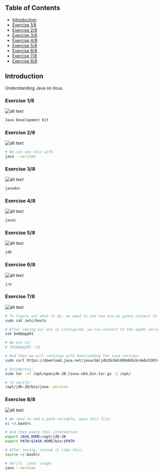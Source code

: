 ## Table of Contents

- [Introduction](#introduction)
- [Exercise 1/8](#exercise-18)
- [Exercise 2/8](#exercise-28)
- [Exercise 3/8](#exercise-38)
- [Exercise 4/8](#exercise-48)
- [Exercise 5/8](#exercise-58)
- [Exercise 6/8](#exercise-68)
- [Exercise 7/8](#exercise-78)
- [Exercise 8/8](#exercise-88)



##  Introduction

Understanding Java on linux.

### Exercise 1/8
![alt text](image.png)
```bash
Java Development Kit
```
### Exercise 2/8
![alt text](image-1.png)
```bash
# We can see this with
java --version
```
### Exercise 3/8
![alt text](image-2.png)
```bash
javadoc
```
### Exercise 4/8
![alt text](image-3.png)
```bash
javac
```
### Exercise 5/8
![alt text](image-4.png)
```bash
jdb
```
### Exercise 6/8
![alt text](image-5.png)
```bash
jre
```
### Exercise 7/8
![alt text](image-6.png)
```bash
# To figure out what to do, we need to see how are we gonna connect to the app01 server. For more information, lets look inside the /etc/hosts file:
sudo cat /etc/hosts

# After seeing our dns is configured, we can connect to the app01 server:
ssh bob@app01

# We are in!
# [bob@app01 ~]$ 

# And then we will continue with downloading the java version:
sudo curl https://download.java.net/java/GA/jdk20/bdc68b4b9cbc4ebcb30745c85038d91d/36/GPL/openjdk-20_linux-x64_bin.tar.gz --output /opt/openjdk-20_linux-x64_bin.tar.gz

# Uncompress:
sudo tar -xf /opt/openjdk-20_linux-x64_bin.tar.gz -C /opt/

# To verify:
/opt/jdk-20/bin/java -version
```
### Exercise 8/8
![alt text](image-7.png)
```bash
# We need to add a path variable, open this file:
vi ~/.bashrc

# And then paste thsi information:
export JAVA_HOME=/opt/jdk-20
export PATH=$JAVA_HOME/bin:$PATH

# After saving, reload it like this:
source ~/.bashrc

# Verify `java` usage:
java --version
```